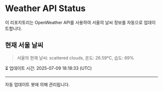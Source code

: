 
# Weather API Status

이 리포지토리는 OpenWeather API를 사용하여 서울의 날씨 정보를 자동으로 업데이트합니다.

## 현재 서울 날씨
> 서울의 현재 날씨: scattered clouds, 온도: 26.59°C, 습도: 69%

⏳ 업데이트 시간: 2025-07-09 18:18:33 (UTC)

---
자동 업데이트 봇에 의해 관리됩니다.
